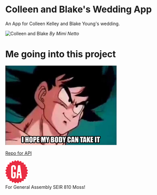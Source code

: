 # Colleen and Blake's Wedding App
An App for Colleen Kelley and Blake Young's wedding.

![Colleen and Blake](/img/co_bl.png)   _By Mimi Netto_

# Me going into this project
![body](public/img/body.png)

[Repo for API](https://github.com/mimnetto/guestbook_backend)

![ga](public/img/gaLogo.png) <br>
For General Assembly SEIR 810 Moss!
